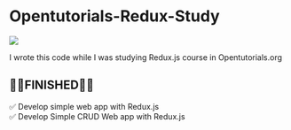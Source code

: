 # Opentutorials-Redux-Study

![](https://img.shields.io/badge/Code%20Statue-close-red.svg)

I wrote this code while I was studying Redux.js course in Opentutorials.org

## 👨‍💻FINISHED👨‍💻

✅ Develop simple web app with Redux.js  
✅ Develop Simple CRUD Web app with Redux.js